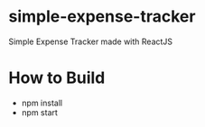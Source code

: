 # simple-expense-tracker
Simple Expense Tracker made with ReactJS

# How to Build
- npm install
- npm start
